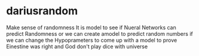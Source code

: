# dariusrandom
Make sense of randomness
It is model to see if Nueral Networks can predict Randomness or we can create amodel to predict random numbers
if we can change the Hypoprameters to come up with a model to prove Einestine was right and God don't play dice with universe
